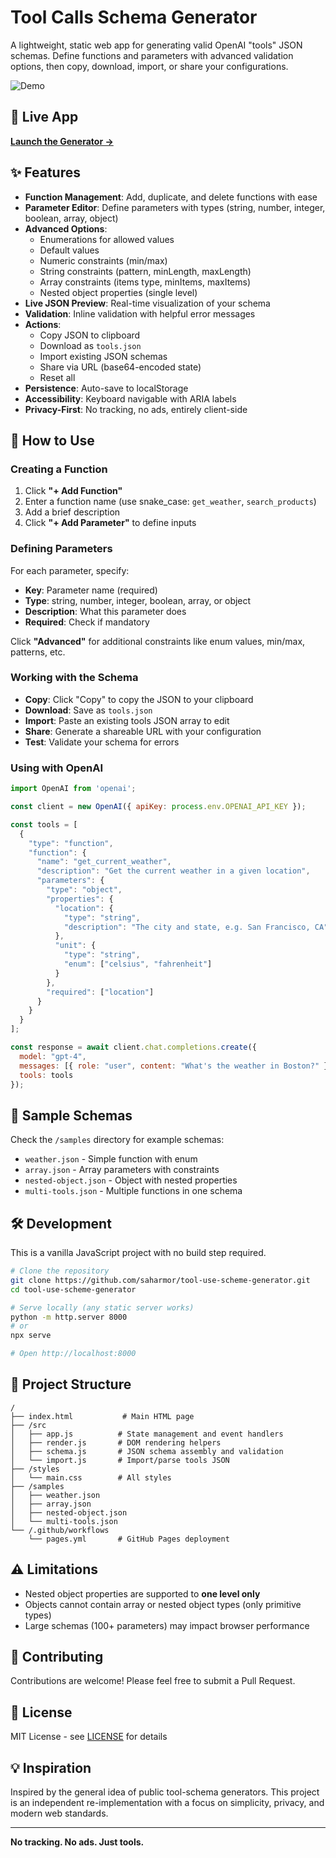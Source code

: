 # Tool Calls Schema Generator

A lightweight, static web app for generating valid OpenAI "tools" JSON schemas. Define functions and parameters with advanced validation options, then copy, download, import, or share your configurations.

![Demo](demo.gif)

## 🚀 Live App

**[Launch the Generator →](https://saharmor.github.io/tool-use-scheme-generator/)**

## ✨ Features

- **Function Management**: Add, duplicate, and delete functions with ease
- **Parameter Editor**: Define parameters with types (string, number, integer, boolean, array, object)
- **Advanced Options**:
  - Enumerations for allowed values
  - Default values
  - Numeric constraints (min/max)
  - String constraints (pattern, minLength, maxLength)
  - Array constraints (items type, minItems, maxItems)
  - Nested object properties (single level)
- **Live JSON Preview**: Real-time visualization of your schema
- **Validation**: Inline validation with helpful error messages
- **Actions**:
  - Copy JSON to clipboard
  - Download as `tools.json`
  - Import existing JSON schemas
  - Share via URL (base64-encoded state)
  - Reset all
- **Persistence**: Auto-save to localStorage
- **Accessibility**: Keyboard navigable with ARIA labels
- **Privacy-First**: No tracking, no ads, entirely client-side

## 📖 How to Use

### Creating a Function

1. Click **"+ Add Function"**
2. Enter a function name (use snake_case: `get_weather`, `search_products`)
3. Add a brief description
4. Click **"+ Add Parameter"** to define inputs

### Defining Parameters

For each parameter, specify:
- **Key**: Parameter name (required)
- **Type**: string, number, integer, boolean, array, or object
- **Description**: What this parameter does
- **Required**: Check if mandatory

Click **"Advanced"** for additional constraints like enum values, min/max, patterns, etc.

### Working with the Schema

- **Copy**: Click "Copy" to copy the JSON to your clipboard
- **Download**: Save as `tools.json`
- **Import**: Paste an existing tools JSON array to edit
- **Share**: Generate a shareable URL with your configuration
- **Test**: Validate your schema for errors

### Using with OpenAI

```javascript
import OpenAI from 'openai';

const client = new OpenAI({ apiKey: process.env.OPENAI_API_KEY });

const tools = [
  {
    "type": "function",
    "function": {
      "name": "get_current_weather",
      "description": "Get the current weather in a given location",
      "parameters": {
        "type": "object",
        "properties": {
          "location": {
            "type": "string",
            "description": "The city and state, e.g. San Francisco, CA"
          },
          "unit": {
            "type": "string",
            "enum": ["celsius", "fahrenheit"]
          }
        },
        "required": ["location"]
      }
    }
  }
];

const response = await client.chat.completions.create({
  model: "gpt-4",
  messages: [{ role: "user", content: "What's the weather in Boston?" }],
  tools: tools
});
```

## 📁 Sample Schemas

Check the `/samples` directory for example schemas:
- `weather.json` - Simple function with enum
- `array.json` - Array parameters with constraints
- `nested-object.json` - Object with nested properties
- `multi-tools.json` - Multiple functions in one schema

## 🛠️ Development

This is a vanilla JavaScript project with no build step required.

```bash
# Clone the repository
git clone https://github.com/saharmor/tool-use-scheme-generator.git
cd tool-use-scheme-generator

# Serve locally (any static server works)
python -m http.server 8000
# or
npx serve

# Open http://localhost:8000
```

## 📂 Project Structure

```
/
├── index.html           # Main HTML page
├── /src
│   ├── app.js          # State management and event handlers
│   ├── render.js       # DOM rendering helpers
│   ├── schema.js       # JSON schema assembly and validation
│   └── import.js       # Import/parse tools JSON
├── /styles
│   └── main.css        # All styles
├── /samples
│   ├── weather.json
│   ├── array.json
│   ├── nested-object.json
│   └── multi-tools.json
└── /.github/workflows
    └── pages.yml       # GitHub Pages deployment
```

## ⚠️ Limitations

- Nested object properties are supported to **one level only**
- Objects cannot contain array or nested object types (only primitive types)
- Large schemas (100+ parameters) may impact browser performance

## 🤝 Contributing

Contributions are welcome! Please feel free to submit a Pull Request.

## 📄 License

MIT License - see [LICENSE](LICENSE) for details

## 💡 Inspiration

Inspired by the general idea of public tool-schema generators. This project is an independent re-implementation with a focus on simplicity, privacy, and modern web standards.

---

**No tracking. No ads. Just tools.**

